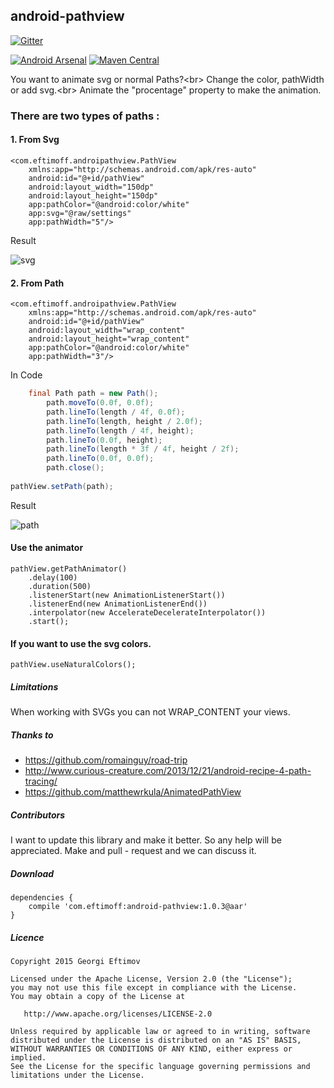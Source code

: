## android-pathview

[![Gitter](https://badges.gitter.im/Join%20Chat.svg)](https://gitter.im/geftimov/android-pathview?utm_source=badge&utm_medium=badge&utm_campaign=pr-badge&utm_content=badge)

[![Android Arsenal](https://img.shields.io/badge/Android%20Arsenal-android--pathview-brightgreen.svg?style=flat)](https://android-arsenal.com/details/1/1421) [![Maven Central](https://maven-badges.herokuapp.com/maven-central/com.eftimoff/android-pathview/badge.svg?style=flat)](https://maven-badges.herokuapp.com/maven-central/com.eftimoff/android-pathview)

You want to animate svg or normal Paths?<br\>
Change the color, pathWidth or add svg.<br\>
Animate the "procentage" property to make the animation.

### There are two types of paths :

#### 1. From Svg  

    <com.eftimoff.androipathview.PathView
    	xmlns:app="http://schemas.android.com/apk/res-auto"
        android:id="@+id/pathView"
        android:layout_width="150dp"
        android:layout_height="150dp"
        app:pathColor="@android:color/white"
        app:svg="@raw/settings"
        app:pathWidth="5"/>
        
Result

![svg](https://github.com/geftimov/android-pathview/blob/master/art/settings.gif) 

#### 2. From Path

    <com.eftimoff.androipathview.PathView
    	xmlns:app="http://schemas.android.com/apk/res-auto"
        android:id="@+id/pathView"
        android:layout_width="wrap_content"
        android:layout_height="wrap_content"
        app:pathColor="@android:color/white"
        app:pathWidth="3"/>
        

In Code    
    
```java
    final Path path = new Path();
        path.moveTo(0.0f, 0.0f);
        path.lineTo(length / 4f, 0.0f);
        path.lineTo(length, height / 2.0f);
        path.lineTo(length / 4f, height);
        path.lineTo(0.0f, height);
	    path.lineTo(length * 3f / 4f, height / 2f);
	    path.lineTo(0.0f, 0.0f);
	    path.close();
	
pathView.setPath(path);
```

Result

![path](https://github.com/geftimov/android-pathview/blob/master/art/path.gif)  

#### Use the animator

    pathView.getPathAnimator()
        .delay(100)
        .duration(500)
        .listenerStart(new AnimationListenerStart())
        .listenerEnd(new AnimationListenerEnd())
        .interpolator(new AccelerateDecelerateInterpolator())
        .start();
        
#### If you want to use the svg colors.

    pathView.useNaturalColors();

##### Limitations

When working with SVGs you can not WRAP_CONTENT your views.

##### Thanks to

* https://github.com/romainguy/road-trip
* http://www.curious-creature.com/2013/12/21/android-recipe-4-path-tracing/
* https://github.com/matthewrkula/AnimatedPathView

##### Contributors

I want to update this library and make it better. So any help will be appreciated.
Make and pull - request and we can discuss it.

##### Download

	dependencies {
		compile 'com.eftimoff:android-pathview:1.0.3@aar'
	}

##### Licence

    Copyright 2015 Georgi Eftimov

    Licensed under the Apache License, Version 2.0 (the "License");
    you may not use this file except in compliance with the License.
    You may obtain a copy of the License at

       http://www.apache.org/licenses/LICENSE-2.0

    Unless required by applicable law or agreed to in writing, software
    distributed under the License is distributed on an "AS IS" BASIS,
    WITHOUT WARRANTIES OR CONDITIONS OF ANY KIND, either express or implied.
    See the License for the specific language governing permissions and
    limitations under the License.




